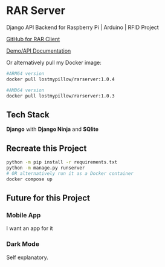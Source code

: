 # RAR Server
Django API Backend for Raspberry Pi | Arduino | RFID Project

[GitHub for RAR Client](https://github.com/lostmypillow/rarclient)

[Demo/API Documentation](https://rarserver.lostmypillow.duckdns.org/api/docs)

Or alternatively pull my Docker image:

```bash
#ARM64 version
docker pull lostmypillow/rarserver:1.0.4

#AMD64 version
docker pull lostmypillow/rarserver:1.0.3
```

## Tech Stack
**Django** with **Django Ninja** and **SQlite**


## Recreate this Project

```bash
python -m pip install -r requirements.txt
python -m manage.py runserver
# OR alternatively run it as a Docker container
docker compose up
```


## Future for this Project

### Mobile App
I want an app for it

### Dark Mode
Self explanatory.
